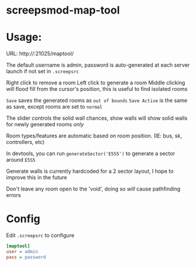 # screepsmod-map-tool

# Usage: 

URL: http://<ip>:21025/maptool/ 

The default username is admin,
password is auto-generated at each server launch if not set in `.screepsrc`

Right click to remove a room
Left click to generate a room
Middle clicking will flood fill from the cursor's position, 
this is useful to find isolated rooms

`Save` saves the generated rooms as `out of bounds`
`Save Active` is the same as save, except rooms are set to `normal`

The slider controls the solid wall chances, show walls will show solid walls for 
newly generated rooms _only_

Room types/features are automatic based on room position. (IE: bus, sk, controllers, etc)

In devtools, you can run `generateSector('E5S5')` to generate a sector around `E5S5`

Generate walls is currently hardcoded for a 2 sector layout, 
I hope to improve this in the future

Don't leave any room open to the 'void', doing so _will_ cause pathfinding errors

# Config

Edit `.screepsrc` to configure

```ini
[maptool]
user = admin
pass = password
```
